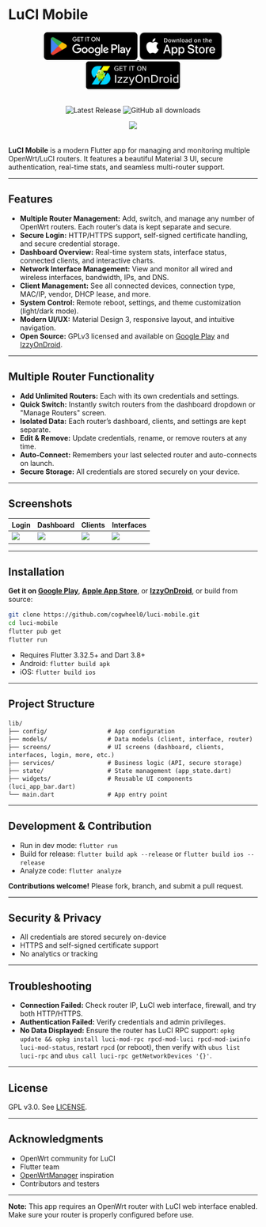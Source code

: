 # LuCI Mobile

<div align="center">
  <a href="https://play.google.com/store/apps/details?id=com.cogwheel.LuCIMobile">
    <img src="store-badges/google.webp" alt="Get it on Google Play" style="height:56px;"/>
  </a>
  <a href="https://apps.apple.com/app/luci-mobile/id6749455847">
    <img src="store-badges/apple.webp" alt="Download on the App Store" style="height:56px;"/>
  </a>
  <a href="https://apt.izzysoft.de/fdroid/index/apk/com.cogwheel.LuCIMobile">
    <img src="store-badges/izzyondroid.webp" alt="Get it on IzzyOnDroid" style="height:56px;"/>
  </a>
  <br><br>

![Latest Release](https://shields.rbtlog.dev/simple/com.cogwheel.LuCIMobile)
![GitHub all downloads](https://img.shields.io/github/downloads/cogwheel0/luci-mobile/total?style=flat-square&label=Downloads&logo=github&color=0A84FF)

<img src="fastlane/metadata/android/en-US/images/phoneScreenshots/flutter_01.png" width="300"/>
</div>

<br>

**LuCI Mobile** is a modern Flutter app for managing and monitoring multiple OpenWrt/LuCI routers. It features a beautiful Material 3 UI, secure authentication, real-time stats, and seamless multi-router support.

---

## Features

- **Multiple Router Management:** Add, switch, and manage any number of OpenWrt routers. Each router’s data is kept separate and secure.
- **Secure Login:** HTTP/HTTPS support, self-signed certificate handling, and secure credential storage.
- **Dashboard Overview:** Real-time system stats, interface status, connected clients, and interactive charts.
- **Network Interface Management:** View and monitor all wired and wireless interfaces, bandwidth, IPs, and DNS.
- **Client Management:** See all connected devices, connection type, MAC/IP, vendor, DHCP lease, and more.
- **System Control:** Remote reboot, settings, and theme customization (light/dark mode).
- **Modern UI/UX:** Material Design 3, responsive layout, and intuitive navigation.
- **Open Source:** GPLv3 licensed and available on [Google Play](https://play.google.com/store/apps/details?id=com.cogwheel.LuCIMobile) and [IzzyOnDroid](https://apt.izzysoft.de/fdroid/index/apk/com.cogwheel.LuCIMobile).

---

## Multiple Router Functionality

- **Add Unlimited Routers:** Each with its own credentials and settings.
- **Quick Switch:** Instantly switch routers from the dashboard dropdown or "Manage Routers" screen.
- **Isolated Data:** Each router’s dashboard, clients, and settings are kept separate.
- **Edit & Remove:** Update credentials, rename, or remove routers at any time.
- **Auto-Connect:** Remembers your last selected router and auto-connects on launch.
- **Secure Storage:** All credentials are stored securely on your device.

---

## Screenshots

| Login | Dashboard | Clients | Interfaces |
|-------|-----------|---------|------------|
| <img src="fastlane/metadata/android/en-US/images/phoneScreenshots/flutter_02.png" width="200"/> | <img src="fastlane/metadata/android/en-US/images/phoneScreenshots/flutter_01.png" width="200"/> | <img src="fastlane/metadata/android/en-US/images/phoneScreenshots/flutter_03.png" width="200"/> | <img src="fastlane/metadata/android/en-US/images/phoneScreenshots/flutter_05.png" width="200"/> |

---

## Installation

**Get it on [Google Play](https://play.google.com/store/apps/details?id=com.cogwheel.LuCIMobile)**, **[Apple App Store](https://apps.apple.com/app/luci-mobile/id6749455847)**, or **[IzzyOnDroid](https://apt.izzysoft.de/fdroid/index/apk/com.cogwheel.LuCIMobile)**, or build from source:

```bash
git clone https://github.com/cogwheel0/luci-mobile.git
cd luci-mobile
flutter pub get
flutter run
```

- Requires Flutter 3.32.5+ and Dart 3.8+
- Android: `flutter build apk`  
- iOS: `flutter build ios`

---

## Project Structure

```
lib/
├── config/                 # App configuration
├── models/                 # Data models (client, interface, router)
├── screens/                # UI screens (dashboard, clients, interfaces, login, more, etc.)
├── services/               # Business logic (API, secure storage)
├── state/                  # State management (app_state.dart)
├── widgets/                # Reusable UI components (luci_app_bar.dart)
└── main.dart               # App entry point
```

---

## Development & Contribution

- Run in dev mode: `flutter run`
- Build for release: `flutter build apk --release` or `flutter build ios --release`
- Analyze code: `flutter analyze`

**Contributions welcome!** Please fork, branch, and submit a pull request.

---

## Security & Privacy
- All credentials are stored securely on-device
- HTTPS and self-signed certificate support
- No analytics or tracking

---

## Troubleshooting

- **Connection Failed:** Check router IP, LuCI web interface, firewall, and try both HTTP/HTTPS.
- **Authentication Failed:** Verify credentials and admin privileges.
- **No Data Displayed:** Ensure the router has LuCI RPC support: `opkg update && opkg install luci-mod-rpc rpcd-mod-luci rpcd-mod-iwinfo luci-mod-status`, restart `rpcd` (or reboot), then verify with `ubus list luci-rpc` and `ubus call luci-rpc getNetworkDevices '{}'`.

---

## License

GPL v3.0. See [LICENSE](LICENSE).

---

## Acknowledgments
- OpenWrt community for LuCI
- Flutter team
- [OpenWrtManager](https://github.com/hagaygo/OpenWrtManager) inspiration
- Contributors and testers

---

**Note:** This app requires an OpenWrt router with LuCI web interface enabled. Make sure your router is properly configured before use.
